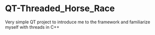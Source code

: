# QT-Threaded_Horse_Race

Very simple QT project to introduce me to the framework and familiarize myself with threads in C++
